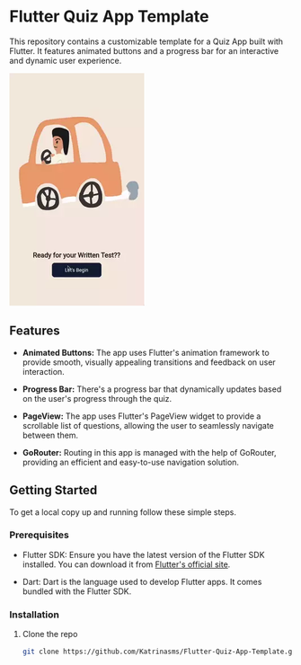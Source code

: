 # Flutter Quiz App Template

This repository contains a customizable template for a Quiz App built with Flutter. It features animated buttons and a progress bar for an interactive and dynamic user experience.


![App Demo](./assets/intro_webp.webp)
## Features

- **Animated Buttons:** The app uses Flutter's animation framework to provide smooth, visually appealing transitions and feedback on user interaction.

- **Progress Bar:** There's a progress bar that dynamically updates based on the user's progress through the quiz. 

- **PageView:** The app uses Flutter's PageView widget to provide a scrollable list of questions, allowing the user to seamlessly navigate between them.

- **GoRouter:** Routing in this app is managed with the help of GoRouter, providing an efficient and easy-to-use navigation solution.

## Getting Started

To get a local copy up and running follow these simple steps.

### Prerequisites

- Flutter SDK: Ensure you have the latest version of the Flutter SDK installed. You can download it from [Flutter's official site](https://flutter.dev/docs/get-started/install).

- Dart: Dart is the language used to develop Flutter apps. It comes bundled with the Flutter SDK.

### Installation

1. Clone the repo
   ```sh
   git clone https://github.com/Katrinasms/Flutter-Quiz-App-Template.git

